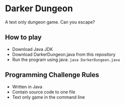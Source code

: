 # Darker Dungeon
A text only dungeon game. Can you escape?

## How to play
- Download Java JDK
- Download DarkerDungeon.java from this repository
- Run the program using java: ``` java DarkerDungeon.java ```

## Programming Challenge Rules
- Written in Java
- Contain source code to one file
- Text only game in the command line

